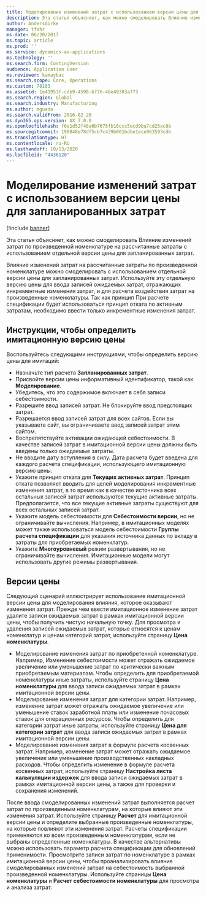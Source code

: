```yaml
---
title: Моделирование изменений затрат с использованием версии цены для запланированных затрат
description: Эта статья объясняет, как можно смоделировать Влияние изменений затрат по произведенной номенклатуре на рассчитанные затраты с использованием отдельной версии цены для запланированных затрат.
author: AndersGirke
manager: tfehr
ms.date: 06/20/2017
ms.topic: article
ms.prod: ''
ms.service: dynamics-ax-applications
ms.technology: ''
ms.search.form: CostingVersion
audience: Application User
ms.reviewer: kamaybac
ms.search.scope: Core, Operations
ms.custom: 78183
ms.assetid: 1e41953f-cdb9-4598-b776-46e49383a773
ms.search.region: Global
ms.search.industry: Manufacturing
ms.author: mguada
ms.search.validFrom: 2016-02-28
ms.dyn365.ops.version: AX 7.0.0
ms.openlocfilehash: f6e1d52f48a6b7675fb16ccc5ecd9ba7cd25ac8b
ms.sourcegitcommit: 199848e78df5cb7c439b001bdbe1ece963593cdb
ms.translationtype: HT
ms.contentlocale: ru-RU
ms.lasthandoff: 10/13/2020
ms.locfileid: "4436120"
---
```

# <a name="simulate-cost-changes-by-using-a-costing-version-for-planned-costs"></a>Моделирование изменений затрат с использованием версии цены для запланированных затрат

[!include [banner](../includes/banner.md)]

Эта статья объясняет, как можно смоделировать Влияние изменений затрат по произведенной номенклатуре на рассчитанные затраты с использованием отдельной версии цены для запланированных затрат.

Влияние изменений затрат на рассчитанные затраты по произведенной номенклатуре можно смоделировать с использованием отдельной версии цены для запланированных затрат. Используйте эту отдельную версию цены для ввода записей ожидаемых затрат, отражающих инкрементные изменения затрат, и для расчета воздействия затрат на произведенные номенклатуры. Так как принцип При расчете спецификации будет использоваться принцип отката по активным затратам, необходимо ввести только инкрементные изменения затрат.

## <a name="guidelines-for-defining-the-simulation-costing-version"></a>Инструкции, чтобы определить имитационную версию цены
Воспользуйтесь следующими инструкциями, чтобы определить версию цены для имитаций:

-   Назначьте тип расчета **Запланированных затрат**.
-   Присвойте версии цены информативный идентификатор, такой как **Моделирование**.
-   Убедитесь, что это содержимое включает в себя записи себестоимости.
-   Разрешите ввод записей затрат. Не блокируйте ввод предстоящих затрат.
-   Разрешается ввод записей затрат для всех cайтов. Если вы указываете сайт, вы ограничиваете ввод записей затрат этим сайтом.
-   Воспрепятствуйте активации ожидающей себестоимости. В качестве записей затрат в имитационной версии цены должны быть введены только ожидаемые затраты.
-   Не вводите дату вступления в силу. Дата расчета будет введена для каждого расчета спецификации, использующего имитационную версию цены.
-   Укажите принцип отката для **Текущих активных затрат**. Принцип отката позволяет вводить для целей моделирования инкрементные изменения затрат, в то время как в качестве источника всех остальных записей затрат используются текущие активные затраты. Предполагается, что все текущие активные затраты существуют для всех остальных записей затрат.
-   Укажите модель себестоимости для **Себестоимости версии**, но не ограничивайте вычисления. Например, в имитационных моделях может также использоваться модель себестоимости **Группы расчета спецификации** для указания источника данных по вкладу в затраты для приобретаемых номенклатур.
-   Укажите **Многоуровневый** режим развертывания, но не ограничивайте вычисления. Имитационные модели могут использовать другие режимы развертывания.

## <a name="costing-versions"></a>Версии цены
Следующий сценарий иллюстрирует использование имитационной версии цены для моделирования влияния, которое оказывают изменения затрат. Прежде чем ввести имитационное изменение затрат удалите записи ожидаемых затрат в рамках имитационной версии цены, чтобы получить чистую начальную точку. Для просмотра и удаления записей ожидаемых затрат, которые относятся к ценам номенклатур и ценам категорий затрат, используйте страницу **Цена номенклатуры**.

-   Моделирование изменения затрат по приобретенной номенклатуре. Например, Изменение себестоимости может отражать ожидаемое увеличение или уменьшение затрат по критически важным приобретаемым материалам. Чтобы определить для приобретаемой номенклатуры иные затраты, используйте страницу **Цена номенклатуры** для ввода записи ожидаемых затрат в рамках имитационной версии цены.
-   Моделирование изменения затрат для категории затрат. Например, изменение затрат может отражать ожидаемое увеличение или уменьшение ставок заработной платы или изменение почасовых ставок для операционных ресурсов. Чтобы определить для категории затрат иные затраты, используйте страницу **Цена для категории затрат** для ввода записи ожидаемых затрат в рамках имитационной версии цены.
-   Моделирование изменения затрат в формуле расчета косвенных затрат. Например, изменение затрат может отражать ожидаемое увеличение или уменьшение производственных накладных расходов. Чтобы определить изменение в формуле расчета косвенных затрат, используйте страницу **Настройка листа калькуляции издержек** для ввода записи ожидаемых затрат в рамках имитационной версии цены, а также для проверки и сохранения изменений.

После ввода смоделированных изменений затрат выполняется расчет затрат по произведенным номенклатурам, на которые влияют эти изменения затрат. Используйте страницу **Расчет** для имитационной версии цены и определите выбранные произведенные номенклатуры, на которые повлияют эти изменения затрат. Расчеты спецификации применяются ко всем произведенным номенклатурам, если не выбраны определенные номенклатуры. В качестве альтернативы можно использовать параметр расчета спецификации для обновлений применимости. Просмотрите записи затрат по номенклатуре в рамках имитационной версии цены, чтобы проанализировать влияние смоделированных изменений затрат на себестоимость выбранной произведенной номенклатуры. Используйте страницы **Цена номенклатуры** и **Расчет себестоимости номенклатуры** для просмотра и анализа затрат.



